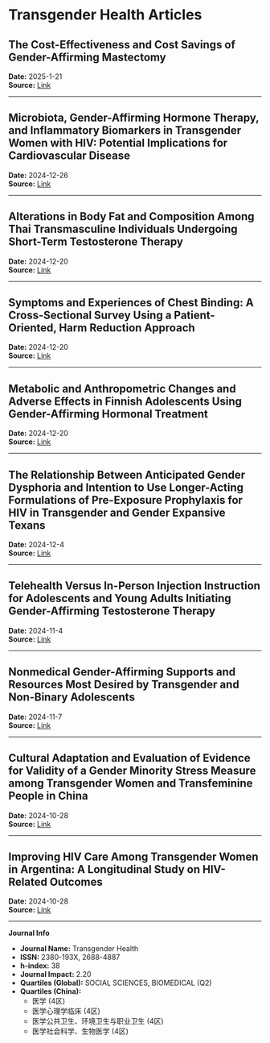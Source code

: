 # Transgender Health Articles

## The Cost-Effectiveness and Cost Savings of Gender-Affirming Mastectomy
**Date:** 2025-1-21  
**Source:** [Link](https://www.example.com)  

---

## Microbiota, Gender-Affirming Hormone Therapy, and Inflammatory Biomarkers in Transgender Women with HIV: Potential Implications for Cardiovascular Disease
**Date:** 2024-12-26  
**Source:** [Link](https://www.example.com)  

---

## Alterations in Body Fat and Composition Among Thai Transmasculine Individuals Undergoing Short-Term Testosterone Therapy
**Date:** 2024-12-20  
**Source:** [Link](https://www.example.com)  

---

## Symptoms and Experiences of Chest Binding: A Cross-Sectional Survey Using a Patient-Oriented, Harm Reduction Approach
**Date:** 2024-12-20  
**Source:** [Link](https://www.example.com)  

---

## Metabolic and Anthropometric Changes and Adverse Effects in Finnish Adolescents Using Gender-Affirming Hormonal Treatment
**Date:** 2024-12-20  
**Source:** [Link](https://www.example.com)  

---

## The Relationship Between Anticipated Gender Dysphoria and Intention to Use Longer-Acting Formulations of Pre-Exposure Prophylaxis for HIV in Transgender and Gender Expansive Texans
**Date:** 2024-12-4  
**Source:** [Link](https://www.example.com)  

---

## Telehealth Versus In-Person Injection Instruction for Adolescents and Young Adults Initiating Gender-Affirming Testosterone Therapy
**Date:** 2024-11-4  
**Source:** [Link](https://www.example.com)  

---

## Nonmedical Gender-Affirming Supports and Resources Most Desired by Transgender and Non-Binary Adolescents
**Date:** 2024-11-7  
**Source:** [Link](https://www.example.com)  

---

## Cultural Adaptation and Evaluation of Evidence for Validity of a Gender Minority Stress Measure among Transgender Women and Transfeminine People in China
**Date:** 2024-10-28  
**Source:** [Link](https://www.example.com)  

---

## Improving HIV Care Among Transgender Women in Argentina: A Longitudinal Study on HIV-Related Outcomes
**Date:** 2024-10-28  
**Source:** [Link](https://www.example.com)  

---

**Journal Info**
- **Journal Name:** Transgender Health
- **ISSN:** 2380-193X, 2688-4887
- **h-index:** 38
- **Journal Impact:** 2.20
- **Quartiles (Global):** SOCIAL SCIENCES, BIOMEDICAL (Q2)
- **Quartiles (China):** 
  - 医学 (4区)
  - 医学心理学临床 (4区)
  - 医学公共卫生、环境卫生与职业卫生 (4区)
  - 医学社会科学、生物医学 (4区)